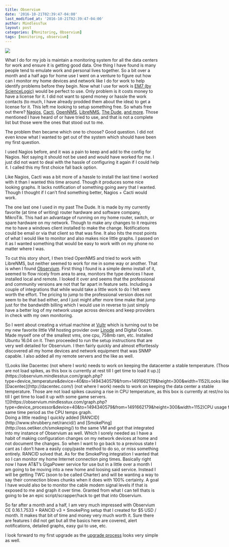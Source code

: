 ```yaml
---
title: Observium
date: '2016-10-21T02:39:47-04:00'
last_modified_at: '2016-10-21T02:39:47-04:00'
author: MindlessTux
layout: post
categories: [Monitoring, Observium]
tags: [monitoring, observium]
---
```


![](https://observium.mindlesstux.com/images/login-hamster-large.png)

What I do for my job is maintain a monitoring system for all the data centers for work and ensure it is getting good data. One thing I have found is many people tend to emulate work and personal lives together. So a bit over a month and a half ago for home use I went on a venture to figure out how can I monitor my home devices and network like I do for work to help identify problems before they begin. Now what I use for work is [EM7 (by ScienceLogic)](https://www.sciencelogic.com/) would be perfect to use. Only problem is it costs money to have a license for it. I did not want to spend money or hassle the work contacts (to much, I have already prodded them about the idea) to get a license for it. This left me looking to setup something free. So whats free out there? [Nagios](https://www.nagios.org/), [Cacti](http://www.cacti.net), [OpenNMS](https://www.opennms.org/), [LibreNMS](http://www.librenms.org/), [The Dude](http://www.mikrotik.com/thedude), [and more](http://alternativeto.net/software/opennms/). Those mentioned I have heard of or have tried to use, and that is not a complete list but those were the ones that stood out to me.
<!--readmore-->
The problem then became which one to choose? Good question. I did not even know what I wanted to get out of the system which should have been my first question.

I used Nagios before, and it was a pain to keep and add to the config for Nagios. Not saying it should not be used and would have worked for me. I just did not want to deal with the hassle of configuring it again if I could help it. I called this my first choice fall back option.

Like Nagios, Cacti was a bit more of a hassle to install the last time I worked with it than I wanted this time around. Though it produces some nice looking graphs. It lacks notification of something going awry that I wanted. Though I thought if I can’t find something better, Nagios + Cacti would work.

The one last one I used in my past The Dude. It is made by my currently favorite (at time of writing) router hardware and software company, MikroTik. This had an advantage of running on my home router, switch, or spare hardware on my network. Though to make any changes to it requires me to have a windows client installed to make the change. Notifications could be email or via that client so that was fine. It also hits the most points of what I would like to monitor and also makes nice little graphs. I passed on it as I wanted something that would be easy to work with on my phone no matter where I was.

To cut this story short, I then tried OpenNMS and tried to work with LibreNMS, but neither seemed to work for me in some way or another. That is when I found [Observium](http://www.observium.org/). First thing I found is a simple demo install of it, seemed to flow nicely from area to area, monitors the type devices I have installed local and remote. I looked it over and seems that the professional and community versions are not that far apart in feature sets. Including a couple of integrations that while would take a little work to do I felt were worth the effort. The pricing to jump to the professional version does not seem to be that bad either, and I just might after more time make that jump just for the bandwidth billing which I would use in reverse to just simply have a better log of my network usage across devices and keep providers in check with my own monitoring.

So I went about creating a virtual machine at [Vultr](https://www.vultr.com/?ref=6914536-3B) which is turning out to be my new favorite little VM hosting provider over [Linode](https://www.linode.com/) and Digital Ocean. Made myself one of the smallest vms, one cpu, 758mb ram, etc. Installed Ubuntu 16.04 on it. Then proceeded to run the setup instructions that are very well detailed for Observium. I then fairly quickly and almost effortlessly discovered all my home devices and network equipment that was SNMP capable. I also added all my remote servers and the like as well.

<div class="wp-caption aligncenter" style="width: 760px">![Looks like Dacentec (not where I work) needs to work on keeping the datacenter a stable temperature. (Those are not load spikes, as this box is currently at rest till I get time to load it up.)](https://observium.mindlesstux.com/graph.php?type=device_temperature&device=40&to=1494340579&from=1491662179&height=300&width=1152)Looks like [Dacentec](http://dacentec.com/) (not where I work) needs to work on keeping the data center a stable temperature. Those are not load spikes causing a rise in CPU temperature, as this box is currently at rest/no load till I get time to load it up with some game servers.

</div><div class="wp-caption aligncenter" style="width: 760px">![](https://observium.mindlesstux.com/graph.php?type=device_processor&device=40&to=1494340579&from=1491662179&height=300&width=1152)CPU usage for same time period as the CPU temps graph.

</div>Doing a little reading I quickly added [RANCID](http://www.shrubbery.net/rancid/) and [SmokePing](http://oss.oetiker.ch/smokeping/) to the same VM and got that integrated into my instance of Observium as well. Which I sorely needed as I have a habit of making configuration changes on my network devices at home and not document the changes. So when I want to go back to a previous state I cant as I don’t have a easily copy/paste method to do so, or miss something entirely. RANCID solved that. As for the SmokePing integration I wanted that so I can monitor my home Internet connection ping times. Basically right now I have AT&amp;T’s GigaPower service for use but in a little over a month I am going to be moving into a new home and loosing said service. Instead I will be getting TWC (soon to be called Charter) and will be wanting a way to say their connection blows chunks when it does with 100% certainty. A goal I have would also be to monitor the cable modem signal levels if that is exposed to me and graph it over time. Granted from what I can tell thats is going to be an epic script/scrapper/hack to get that into Observium.

So far after a month and a half, I am very much impressed with Observium CE 0.16.1.7533 + RANCID v3 + SmokePing setup that I created for $5 USD / month. It makes that bit of time and money very much worth it. Sure there are features I did not get but all the basics here are covered, alert notifications, detailed graphs, easy gui to use, etc.

I look forward to my first upgrade as the [upgrade process](http://www.observium.org/docs/updating/#community-edition) looks very simple as well.